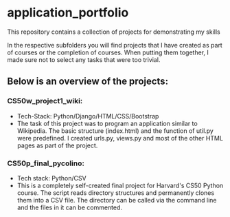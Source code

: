 # application_portfolio
This repository contains  a collection of projects for demonstrating my skills

In the respective subfolders you will find projects that I have created as part of courses or the completion of courses. When putting them together, I made sure not to select any tasks that were too trivial. 

## Below is an overview of the projects:

### CS50w_project1_wiki:
* Tech-Stack: Python/Django/HTML/CSS/Bootstrap
* The task of this project was to program an application similar to Wikipedia. The basic structure (index.html) and the function of util.py were predefined. I created urls.py, views.py and most of the other HTML pages as part of the project.

### CS50p_final_pycolino:
* Tech stack: Python/CSV
* This is a completely self-created final project for Harvard's CS50 Python course. The script reads directory structures and permanently clones them into a CSV file. The directory can be called via the command line and the files in it can be commented. 

